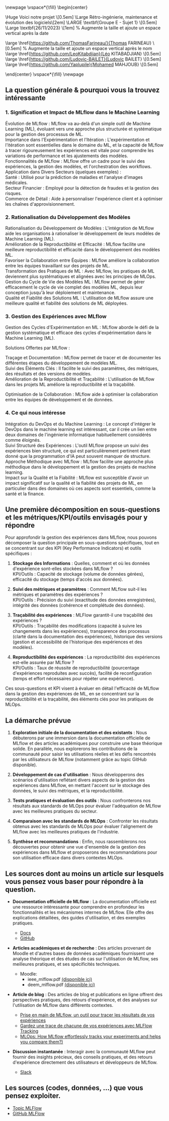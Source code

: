 \newpage
\vspace*{\fill}
\begin{center}

\Huge Voici notre projet \\[0.5em]
\Large Rétro-ingénierie, maintenance et évolution des logiciels\\[2em]
\LARGE \textbf{Groupe E - Sujet 1} \\[0.5em]
\Large \textbf{26/11/2023} \\[1em]  % Augmente la taille et ajoute un espace vertical après la date

\large \href{https://github.com/ThomasFarineau/}{Thomas FARINEAU} \\[0.5em]  % Augmente la taille et ajoute un espace vertical après le nom
\large \href{https://github.com/LeoKitabdjian}{Léo KITABADJIAN} \\[0.5em]
\large \href{https://github.com/Ludovic-BAILET}{Ludovic BAILET} \\[0.5em]
\large \href{https://github.com/Yaplupile}{Mohamed MAHJOUB} \\[0.5em]

\end{center}
\vspace*{\fill}
\newpage

## La question générale & pourquoi vous la trouvez intéressante

### 1. Signification et Impact de MLflow dans le Machine Learning
Évolution de MLflow : MLflow va au-delà d'un simple outil de Machine Learning (ML), évoluant vers une approche plus structurée et systématique pour la gestion des processus de ML.  
Importance dans l'Expérimentation et l'Itération : L'expérimentation et l'itération sont essentielles dans le domaine du ML, et la capacité de MLflow à tracer rigoureusement les expériences est vitale pour comprendre les variations de performance et les ajustements des modèles.  
Fonctionnalités de MLflow : MLflow offre un cadre pour le suivi des expériences, la gestion des modèles, et l'orchestration des workflows.  
Application dans Divers Secteurs (quelques exemples) :  
Santé : Utilisé pour la prédiction de maladies et l'analyse d'images médicales.  
Secteur Financier : Employé pour la détection de fraudes et la gestion des risques.  
Commerce de Détail : Aide à personnaliser l'expérience client et à optimiser les chaînes d'approvisionnement.  

### 2. Rationalisation du Développement des Modèles
Rationalisation du Développement de Modèles : L'intégration de MLflow aide les organisations à rationaliser le développement de leurs modèles de Machine Learning (ML).  
Amélioration de la Reproductibilité et Efficacité : MLflow facilite une meilleure reproductibilité et efficacité dans le développement des modèles ML.  
Favoriser la Collaboration entre Équipes : MLflow améliore la collaboration entre les équipes travaillant sur des projets de ML.  
Transformation des Pratiques de ML : Avec MLflow, les pratiques de ML deviennent plus systématiques et alignées avec les principes de MLOps.  
Gestion du Cycle de Vie des Modèles ML : MLflow permet de gérer efficacement le cycle de vie complet des modèles ML, depuis leur conception jusqu'à leur déploiement et maintenance.  
Qualité et Fiabilité des Solutions ML : L'utilisation de MLflow assure une meilleure qualité et fiabilité des solutions de ML déployées.  

### 3. Gestion des Expériences avec MLflow
Gestion des Cycles d'Expérimentation en ML : MLflow aborde le défi de la gestion systématique et efficace des cycles d'expérimentation dans le Machine Learning (ML).  

Solutions Offertes par MLflow :  

Traçage et Documentation : MLflow permet de tracer et de documenter les différentes étapes du développement de modèles ML.  
Suivi des Éléments Clés : Il facilite le suivi des paramètres, des métriques, des résultats et des versions de modèles.  
Amélioration de la Reproductibilité et Traçabilité : L'utilisation de MLflow dans les projets ML améliore la reproductibilité et la traçabilité.  

Optimisation de la Collaboration : MLflow aide à optimiser la collaboration entre les équipes de développement et de données.  

### 4. Ce qui nous intéresse
Intégration du DevOps et du Machine Learning : Le concept d'intégrer le DevOps dans le machine learning est intéressant, car il crée un lien entre deux domaines de l'ingénierie informatique habituellement considérés comme éloignés.  
Suivi Structuré des Expériences : L'outil MLflow propose un suivi des expériences bien structuré, ce qui est particulièrement pertinent étant donné que la programmation d'IA peut souvent manquer de structure.  
Approche Méthodique avec MLflow : MLflow facilite une approche plus méthodique dans le développement et la gestion des projets de machine learning.  
Impact sur la Qualité et la Fiabilité : MLflow est susceptible d'avoir un impact significatif sur la qualité et la fiabilité des projets de ML, en particulier dans des domaines où ces aspects sont essentiels, comme la santé et la finance.  

## Une première décomposition en sous-questions et les métriques/KPI/outils **envisagés** pour y répondre

Pour approfondir la gestion des expériences dans MLflow, nous pouvons décomposer la question principale en sous-questions spécifiques, tout en se concentrant sur des KPI (Key Performance Indicators) et outils spécifiques :

1. **Stockage des Informations** : Quelles, comment et où les données d'expérience sont-elles stockées dans MLflow ?  
KPI/Outils : Capacité de stockage (volume de données gérées), efficacité du stockage (temps d'accès aux données).

2. **Suivi des métriques et paramètres** : Comment MLflow suit-il les métriques et paramètres des expériences ?  
KPI/Outils : Précision du suivi (exactitude des données enregistrées), intégrité des données (cohérence et complétude des données).

3. **Traçabilité des expériences** : MLFlow garantit-il une traçabilité des expériences ?  
KPI/Outils : Traçabilité des modifications (capacité à suivre les changements dans les expériences), transparence des processus (clarté dans la documentation des expériences), historique des versions (gestion et accessibilité de l'historique des expériences et des modèles).

4. **Reproductibilité des expériences** : La reproductibilité des expériences est-elle assurée par MLflow ?  
KPI/Outils : Taux de réussite de reproductibilité (pourcentage d'expériences reproduites avec succès), facilité de reconfiguration (temps et effort nécessaires pour répéter une expérience).

Ces sous-questions et KPI visent à évaluer en détail l'efficacité de MLflow dans la gestion des expériences de ML, en se concentrant sur la reproductibilité et la traçabilité, des éléments clés pour les pratiques de MLOps.

## La démarche prévue

1. **Exploration initiale de la documentation et des existants** : Nous débuterons par une immersion dans la documentation officielle de MLflow et des articles académiques pour construire une base théorique solide. En parallèle, nous explorerons les contributions de la communauté pour saisir les utilisations réelles et les défis rencontrés par les utilisateurs de MLflow (notamment grâce au topic GitHub disponible).

2. **Développement de cas d'utilisation** : Nous développerons des scénarios d'utilisation reflétant divers aspects de la gestion des expériences dans MLflow, en mettant l'accent sur le stockage des données, le suivi des métriques, et la reproductibilité.

3. **Tests pratiques et évaluation des outils** : Nous confronterons nos résultats aux standards de MLOps pour évaluer l'adéquation de MLflow avec les meilleures pratiques du secteur.

4. **Comparaison avec les standards de MLOps** : Confronter les résultats obtenus avec les standards de MLOps pour évaluer l'alignement de MLflow avec les meilleures pratiques de l'industrie.

5. **Synthèse et recommandations** : Enfin, nous rassemblerons nos découvertes pour obtenir une vue d'ensemble de la gestion des expériences dans MLflow et proposerons des recommandations pour son utilisation efficace dans divers contextes MLOps.

## Les sources dont au moins un article sur lesquels vous pensez vous baser pour répondre à la question.

- **Documentation officielle de MLflow** :  La documentation officielle est une ressource intéressante pour comprendre en profondeur les fonctionnalités et les mécanismes internes de MLflow. Elle offre des explications détaillées, des guides d'utilisation, et des exemples pratiques.
  - [Docs](https://mlflow.org/docs/latest/index.html)
  - [GitHub](https://github.com/mlflow/mlflow)
  
- **Articles académiques et de recherche** : Des articles provenant de Moodle et d'autres bases de données académiques fournissent une analyse théorique et des études de cas sur l'utilisation de MLflow, ses meilleures pratiques, et ses spécificités techniques.
  - Moodle:
	  - ieee_mlflow.pdf [(disponible ici)](https://people.eecs.berkeley.edu/~matei/papers/2018/ieee_mlflow.pdf)
	  - deem_mlflow.pdf [(disponible ici)](https://people.eecs.berkeley.edu/~matei/papers/2020/deem_mlflow.pdf)
	  
- **Article de blog** : Des articles de blog et publications en ligne offrent des perspectives pratiques, des retours d'expérience, et des analyses sur l'utilisation de MLflow dans différents contextes.
	- [Prise en main de MLflow, un outil pour tracer les résultats de vos expériences](https://blog.octo.com/prise-en-main-de-mlflow-un-outil-pour-tracer-les-resultats-de-vos-experiences)
	- [Gardez une trace de chacune de vos expériences avec MLFlow Tracking](https://www.kernix.com/article/gardez-une-trace-de-chacune-de-vos-experiences-avec-mlflow-tracking/)
	- [MLOps: How MLflow effortlessly tracks your experiments and helps you compare them?)](https://medium.com/hub-by-littlebigcode/mlops-how-mlflow-effortlessly-tracks-your-experiments-and-helps-you-compare-them-11da9be1fdb7)
	
- **Discussion instantanée** : Interagir avec la communauté MLflow peut fournir des insights précieux, des conseils pratiques, et des retours d'expérience directement des utilisateurs et développeurs de MLflow.
	- [Slack](https://go.mlflow.org/slack)
	
## Les sources (codes, données, ...) que vous pensez exploiter.
- [Topic MLFlow](https://github.com/topics/mlflow-projects)
- [GitHub MLFlow](https://github.com/mlflow/mlflow)
